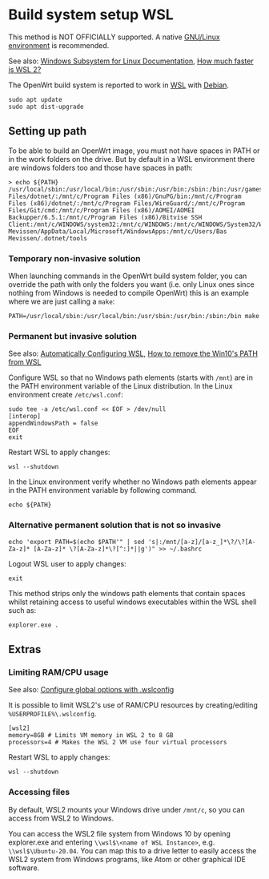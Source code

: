# Build system setup WSL

This method is NOT OFFICIALLY supported. A native [GNU/Linux environment](/docs/guide-developer/toolchain/install-buildsystem "docs:guide-developer:toolchain:install-buildsystem") is recommended.

See also: [Windows Subsystem for Linux Documentation](https://docs.microsoft.com/en-us/windows/wsl "https://docs.microsoft.com/en-us/windows/wsl"), [How much faster is WSL 2?](https://devblogs.microsoft.com/commandline/announcing-wsl-2#how-much-faster-is-wsl-2 "https://devblogs.microsoft.com/commandline/announcing-wsl-2#how-much-faster-is-wsl-2")

The OpenWrt build system is reported to work in [WSL](https://en.wikipedia.org/wiki/Windows_Subsystem_for_Linux "https://en.wikipedia.org/wiki/Windows_Subsystem_for_Linux") with [Debian](https://www.microsoft.com/en-us/p/debian/9msvkqc78pk6 "https://www.microsoft.com/en-us/p/debian/9msvkqc78pk6").

```
sudo apt update
sudo apt dist-upgrade
```

## Setting up path

To be able to build an OpenWrt image, you must not have spaces in PATH or in the work folders on the drive. But by default in a WSL environment there are windows folders too and those have spaces in path:

```
> echo ${PATH}
/usr/local/sbin:/usr/local/bin:/usr/sbin:/usr/bin:/sbin:/bin:/usr/games:/usr/local/games:/usr/lib/wsl/lib:/mnt/c/Windows/System32:/mnt/c/Windows:/mnt/c/Windows/System32/wbem:/mnt/c/Windows/System32/WindowsPowerShell/v1.0/:/mnt/c/Windows/System32/OpenSSH/:/mnt/c/Program Files/dotnet/:/mnt/c/Program Files (x86)/GnuPG/bin:/mnt/c/Program Files (x86)/dotnet/:/mnt/c/Program Files/WireGuard/:/mnt/c/Program Files/Git/cmd:/mnt/c/Program Files (x86)/AOMEI/AOMEI Backupper/6.5.1:/mnt/c/Program Files (x86)/Bitvise SSH Client:/mnt/c/WINDOWS/system32:/mnt/c/WINDOWS:/mnt/c/WINDOWS/System32/Wbem:/mnt/c/WINDOWS/System32/WindowsPowerShell/v1.0/:/mnt/c/WINDOWS/System32/OpenSSH/:/mnt/c/Users/Bas Mevissen/AppData/Local/Microsoft/WindowsApps:/mnt/c/Users/Bas Mevissen/.dotnet/tools 
```

### Temporary non-invasive solution

When launching commands in the OpenWrt build system folder, you can override the path with only the folders you want (i.e. only Linux ones since nothing from Windows is needed to compile OpenWrt) this is an example where we are just calling a `make`:

```
PATH=/usr/local/sbin:/usr/local/bin:/usr/sbin:/usr/bin:/sbin:/bin make 
```

### Permanent but invasive solution

See also: [Automatically Configuring WSL](https://devblogs.microsoft.com/commandline/automatically-configuring-wsl#section-interop "https://devblogs.microsoft.com/commandline/automatically-configuring-wsl#section-interop"), [How to remove the Win10's PATH from WSL](https://stackoverflow.com/a/63195953 "https://stackoverflow.com/a/63195953")

Configure WSL so that no Windows path elements (starts with `/mnt`) are in the PATH environment variable of the Linux distribution. In the Linux environment create `/etc/wsl.conf`:

```
sudo tee -a /etc/wsl.conf << EOF > /dev/null
[interop]
appendWindowsPath = false
EOF
exit
```

Restart WSL to apply changes:

```
wsl --shutdown
```

In the Linux environment verify whether no Windows path elements appear in the PATH environment variable by following command.

```
echo ${PATH}
```

### Alternative permanent solution that is not so invasive

```
echo 'export PATH=$(echo $PATH'" | sed 's|:/mnt/[a-z]/[a-z_]*\?/\?[A-Za-z]* [A-Za-z]* \?[A-Za-z]*\?[^:]*||g')" >> ~/.bashrc
```

Logout WSL user to apply changes:

```
exit
```

This method strips only the windows path elements that contain spaces whilst retaining access to useful windows executables within the WSL shell such as:

```
explorer.exe .
```

## Extras

### Limiting RAM/CPU usage

See also: [Configure global options with .wslconfig](https://docs.microsoft.com/en-us/windows/wsl/wsl-config#configure-global-options-with-wslconfig "https://docs.microsoft.com/en-us/windows/wsl/wsl-config#configure-global-options-with-wslconfig")

It is possible to limit WSL2's use of RAM/CPU resources by creating/editing `%USERPROFILE%\.wslconfig`.

```
[wsl2]
memory=8GB # Limits VM memory in WSL 2 to 8 GB
processors=4 # Makes the WSL 2 VM use four virtual processors
```

Restart WSL to apply changes:

```
wsl --shutdown
```

### Accessing files

By default, WSL2 mounts your Windows drive under `/mnt/c`, so you can access from WSL2 to Windows.

You can access the WSL2 file system from Windows 10 by opening explorer.exe and entering `\\wsl$\<name of WSL Instance>`, e.g. `\\wsl$\Ubuntu-20.04`. You can map this to a drive letter to easily access the WSL2 system from Windows programs, like Atom or other graphical IDE software.
